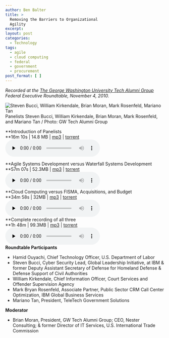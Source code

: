 ```yaml
---
author: Ben Balter
title: >
  Removing the Barriers to Organizational
  Agility
excerpt:
layout: post
categories:
  - Technology
tags:
  - agile
  - cloud computing
  - federal
  - government
  - procurement
post_format: [ ]
---
```

*Recorded at the [The George Washington University Tech Alumni Group][1] Federal Executive Roundtable, November 4, 2010.*

![][2]
Panelists Steven Bucci, William Kirkendale, Brian Moran, Mark Rosenfeld, and Mariano Tan / Photo: GW Tech Alumni Group

**Introduction of Panelists  
**16m 10s | 14.8 MB | [mp3][3] | [torrent][4]  
<audio id="wp\_mep\_1" controls="controls" preload="none" class="mejs-player " data-mejsoptions='{"features":["playpause","current","progress","duration","volume","tracks","fullscreen"],"audioWidth":250,"audioHeight":30}'> <source src="http://cdn.benbalter.com/wp-content/uploads/2010/11/Introduction.mp3" type="audio/mp3" /> </audio>

[][4]**Agile Systems Development versus Waterfall Systems Development  
**57m 07s | 52.3MB | [mp3][5] | [torrent][6]  
<audio id="wp\_mep\_2" controls="controls" src="http://cdn.benbalter.com/wp-content/uploads/2010/11/Agile-v-Waterfall-Systems-Development.mp3" preload="none" class="mejs-player " data-mejsoptions='{"features":["playpause","current","progress","duration","volume","tracks","fullscreen"],"audioWidth":250,"audioHeight":30}'> </audio>  
**Cloud Computing versus FISMA, Acquisitions, and Budget  
**34m 58s | 32MB | [mp3][7] | [torrent][8]  
<audio id="wp\_mep\_3" controls="controls" src="http://cdn.benbalter.com/wp-content/uploads/2010/11/Cloud-Computing-v-FISMA.mp3" preload="none" class="mejs-player " data-mejsoptions='{"features":["playpause","current","progress","duration","volume","tracks","fullscreen"],"audioWidth":250,"audioHeight":30}'> </audio>  
**Complete recording of all three  
**1h 48m | 99.3MB | [mp3][9] | [torrent][10]  
<audio id="wp\_mep\_4" controls="controls" src="http://cdn.benbalter.com/wp-content/uploads/2010/11/Removing-Barriers-to-Organizational-Agility.mp3" preload="none" class="mejs-player " data-mejsoptions='{"features":["playpause","current","progress","duration","volume","tracks","fullscreen"],"audioWidth":250,"audioHeight":30}'> </audio>  
**Roundtable Participants**

*   Hamid Ouyachi, Chief Technology Officer, U.S. Department of Labor
*   Steven Bucci, Cyber Security Lead, Global Leadership Initiative, at IBM & former Deputy Assistant Secretary of Defense for Homeland Defense & Defense Support of Civil Authorities
*   William Kirkendale, Chief Information Officer, Court Services and Offender Supervision Agency
*   Mark Bryan Rosenfeld, Associate Partner, Public Sector CRM Call Center Optimization, IBM Global Business Services
*   Mariano Tan, President, TeleTech Government Solutions

**Moderator**

*   Brian Moran, President, GW Tech Alumni Group; CEO, Nester Consulting; & former Director of IT Services, U.S. International Trade Commission

 [1]: http://www.facebook.com/group.php?gid=154839957865223
 [2]: http://cdn.benbalter.com/wp-content/uploads/2010/11/68153_493302469280_603259280_5451391_4928024_n-300x199.jpg "Steven Bucci, William Kirkendale, Brian Moran, Mark Rosenfeld, Mariano Tan "
 [3]: http://cdn.benbalter.com/wp-content/uploads/2010/11/Introduction.mp3
 [4]: http://cdn.benbalter.com/wp-content/uploads/2010/11/Introduction.mp3?torrent
 [5]: http://cdn.benbalter.com/wp-content/uploads/2010/11/Agile-v-Waterfall-Systems-Development.mp3
 [6]: http://cdn.benbalter.com/wp-content/uploads/2010/11/Agile-v-Waterfall-Systems-Development.mp3?torrent
 [7]: http://cdn.benbalter.com/wp-content/uploads/2010/11/Cloud-Computing-v-FISMA.mp3
 [8]: http://cdn.benbalter.com/wp-content/uploads/2010/11/Cloud-Computing-v-FISMA.mp3?torrent
 [9]: http://cdn.benbalter.com/wp-content/uploads/2010/11/Removing-Barriers-to-Organizational-Agility.mp3
 [10]: http://cdn.benbalter.com/wp-content/uploads/2010/11/Removing-Barriers-to-Organizational-Agility.mp3?torrent